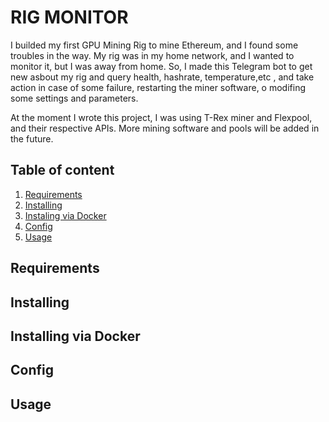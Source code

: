 # RIG MONITOR

I builded my first GPU Mining Rig to mine Ethereum, and I found some troubles in the way. My rig was in my home network, and I wanted to monitor it, but I was away from home. So, I made this Telegram bot to get new asbout my rig and query health, hashrate, temperature,etc , and take action in case of some failure, restarting the miner software, o modifing some settings and parameters.

At the moment I wrote this project, I was using T-Rex miner and Flexpool, and their respective APIs. More mining software and pools will be added in the future.

## Table of content
1. [Requirements](#Requirements)
2. [Installing](#Instaling)
3. [Instaling via Docker](#Intaling2)
4. [Config](#Config)
5. [Usage](#Usage)

## Requirements

## Installing

## Installing via Docker

## Config

## Usage

